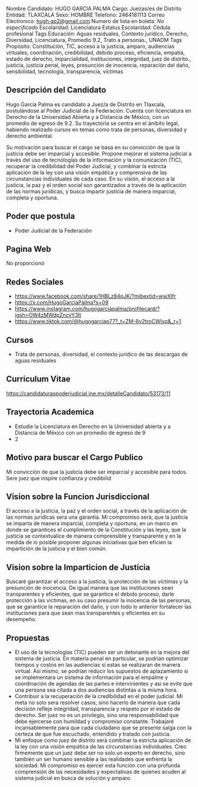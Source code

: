 Nombre Candidato: HUGO GARCIA PALMA
Cargo: Juezas/es de Distrito
Entidad: TLAXCALA
Sexo: HOMBRE
Telefono: 2464181113
Correo Electronico: hugh.gp2@gmail.com
Numero de lista en boleta: *No especificado*
Escolaridad: Licenciatura
Estatus Escolaridad: Cédula profesional
Tags Educación: Aguas residuales, Contexto jurídico, Derecho, Diversidad, Licenciatura, Promedio 9.2, Trato a personas., UNADM
Tags Propósito: Constitución, TIC, acceso a la justicia, amparo, audiencias virtuales, coordinación, credibilidad, debido proceso, eficiencia, empatía, estado de derecho, imparcialidad, instituciones, integridad, juez de distrito., justicia, justicia penal, leyes, presunción de inocencia, reparación del daño, sensibilidad, tecnología, transparencia, víctimas


## Descripción del Candidato 

Hugo García Palma es candidato a Juez/a de Distrito en Tlaxcala, postulándose al Poder Judicial de la Federación. Cuenta con licenciatura en Derecho de la Universidad Abierta y a Distancia de México, con un promedio de egreso de 9.2. Su trayectoria se centra en el ámbito legal, habiendo realizado cursos en temas como trata de personas, diversidad y derecho ambiental.

Su motivación para buscar el cargo se basa en su convicción de que la justicia debe ser imparcial y accesible. Propone mejorar el sistema judicial a través del uso de tecnologías de la información y la comunicación (TIC), recuperar la credibilidad del Poder Judicial, y combinar la estricta aplicación de la ley con una visión empática y comprensiva de las circunstancias individuales de cada caso.  En su visión, el acceso a la justicia, la paz y el orden social son garantizados a través de la aplicación de las normas jurídicas, y busca impartir justicia de manera imparcial, completa y oportuna.


## Poder que postula

- Poder Judicial de la Federación


## Pagina Web

No proporcionó


## Redes Sociales

- https://www.facebook.com/share/1HBLz84pJK/?mibextid=wwXIfr
- https://x.com/HugoGarciaPalma?s=09
- https://www.instagram.com/hugogarciapalma/profilecard/?igsh=OW4zMWdpZncyY3lt
- https://www.tiktok.com/@hugogarciap77?_t=ZM-8v2troCWIxq&_r=1


## Cursos

- Trata de personas, diversidad, el contexto jurídico de las descargas de aguas residuales


## Curriculum Vitae

https://candidaturaspoderjudicial.ine.mx/detalleCandidato/53173/11


## Trayectoria Academica

- Estudie la Licenciatura en Derecho en la Universidad abierta y a Distancia de México con un promedio de egreso de 9
- 2


## Motivo para buscar el Cargo Publico

Mi convicción de que la justicia debe ser imparcial y accesible para todos. Sere juez que inspire confianza y credibilid


## Vision sobre la Funcion Jurisdiccional

El acceso a la justicia, la paz y el orden social, a través de la aplicación de las normas jurídicas sera una garantia. Mi compromiso será, que la justicia se imparta de manera imparcial, completa y oportuna, en un marco en donde se garantices el cumplimiento de la Constitución y las leyes, que la justicia se contextualice de manera comprensible y transparente y en la medida de lo posible proponer algunas iniciativas que ben eficien la impartición de la justicia y el bien común.


## Vision sobre la Imparticion de Justicia

Buscaré garantizar el acceso a la justicia, la protección de las víctimas y la presunción de inocencia. De igual manera que las instituciones sean transparentes y eficientes, que se garantice el debido proceso, darle protección a las victimas, en su caso presumir la inocencia de las personas, que se garantice la reparación del daño, y con todo lo anterior fortalecer las instituciones para que sean mas transparentes y eficientes en su desempeño.


## Propuestas

- El uso de la tecnologías (TIC) pueden ser un detonante en la mejora del sistema de justicia. En materia penal en particular, se podrian optimizar tiempos y costos en las audiencias si estas se realizaran de manera virtual. Así mismo, se podrían reducir los supuestos de aplazamiento si se implementara un sistema de información para el empalme y coordinación de agendas de las partes e intervinientes y asi se evite que una persona sea citada a dos audiencias distintas a la misma hora.
- Contribuir a la recuperación de la credibilidad en el poder judicial. Mi meta no solo sera resolver casos, sino hacerlo de manera que cada decisión refleje integridad, transparencia y respeto por el estado de derecho. Ser juez no es un privilegio, sino una responsabilidad que debe ejercerse con humildad y compromiso constante. Trabajaré incansablemente para que cada ciudadano que se presente salga con la certeza de que fue escuchado, entendido y tratado con justicia.
- Mi enfoque como juez de distrito será combinar la estricta aplicación de la ley con una visión empática de las circunstancias individuales. Creo firmemente que un juez debe ser no solo un experto en derecho, sino también un ser humano sensible a las realidades que enfrenta la sociedad. Mi compromiso es ejercer esta función con una profunda comprensión de las necesidades y expectativas de quienes acuden al sistema judicial en busca de solución y amparo.

